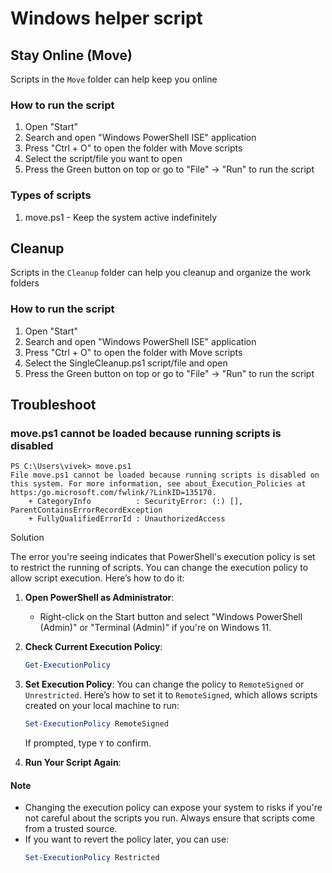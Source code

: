 # Windows helper script

## Stay Online (Move)

Scripts in the `Move` folder can help keep you online

### How to run the script
1. Open "Start"
2. Search and open "Windows PowerShell ISE" application
3. Press "Ctrl + O" to open the folder with Move scripts
4. Select the script/file you want to open
5. Press the Green button on top or go to "File" -> "Run" to run the script 

### Types of scripts
1. move.ps1 - Keep the system active indefinitely

## Cleanup
Scripts in the `Cleanup` folder can help you cleanup and organize the work folders 

### How to run the script

1. Open "Start"
2. Search and open "Windows PowerShell ISE" application
3. Press "Ctrl + O" to open the folder with Move scripts
4. Select the SingleCleanup.ps1 script/file and open
5. Press the Green button on top or go to "File" -> "Run" to run the script 


## Troubleshoot
### move.ps1 cannot be loaded because running scripts is disabled

```
PS C:\Users\vivek> move.ps1
File move.ps1 cannot be loaded because running scripts is disabled on this system. For more information, see about_Execution_Policies at https:/go.microsoft.com/fwlink/?LinkID=135170.
    + CategoryInfo          : SecurityError: (:) [], ParentContainsErrorRecordException
    + FullyQualifiedErrorId : UnauthorizedAccess

```
Solution

The error you're seeing indicates that PowerShell's execution policy is set to restrict the running of scripts. You can change the execution policy to allow script execution. Here’s how to do it:

1. **Open PowerShell as Administrator**:
   - Right-click on the Start button and select "Windows PowerShell (Admin)" or "Terminal (Admin)" if you're on Windows 11.

2. **Check Current Execution Policy**:
   ```powershell
   Get-ExecutionPolicy
   ```

3. **Set Execution Policy**:
   You can change the policy to `RemoteSigned` or `Unrestricted`. Here’s how to set it to `RemoteSigned`, which allows scripts created on your local machine to run:
   ```powershell
   Set-ExecutionPolicy RemoteSigned
   ```
   If prompted, type `Y` to confirm.

4. **Run Your Script Again**:

#### Note
- Changing the execution policy can expose your system to risks if you're not careful about the scripts you run. Always ensure that scripts come from a trusted source.
- If you want to revert the policy later, you can use:
  ```powershell
  Set-ExecutionPolicy Restricted
  ```
